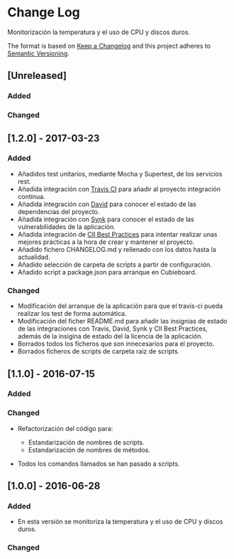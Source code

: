 # Change Log

Monitorización la temperatura y el uso de CPU y discos duros.

The format is based on [Keep a Changelog](http://keepachangelog.com/) and this project adheres to [Semantic Versioning](http://semver.org/).

## [Unreleased]

### Added



### Changed



## [1.2.0] - 2017-03-23

### Added

- Añadidos test unitarios, mediante Mocha y Supertest, de los servicios rest.
- Añadida integración con [Travis CI](https://travis-ci.org/juaalta/cubieboard-monitor) para añadir al proyecto integración contínua.
- Añadida integración con [David](https://david-dm.org/juaalta/cubieboard-monitor) para conocer el estado de las dependencias del proyecto.
- Añadida integración con [Synk](https://snyk.io/test/github/juaalta/cubieboard-monitor) para conocer el estado de las vulnerabilidades de la aplicación.
- Añadida integración de [CII Best Practices](https://bestpractices.coreinfrastructure.org/projects/704) para intentar realizar unas mejores prácticas a la hora de crear y mantener el proyecto.
- Añadido fichero CHANGELOG.md y rellenado con los datos hasta la actualidad.
- Añadido selección de carpeta de scripts a partir de configuración.
- Añadido script a package.json para arranque en Cubieboard.

### Changed

- Modificación del arranque de la aplicación para que el travis-ci pueda realizar los test de forma automática.
- Modificación del ficher README.md para añadir las insignias de estado de las integraciones con Travis, David, Synk y CII Best Practices, además de la insigina de estado del la licencia de la aplicación.
- Borrados todos los ficheros que son innecesarios para el proyecto.
- Borrados ficheros de scripts de carpeta raiz de scripts.

## [1.1.0] - 2016-07-15

### Added

### Changed

- Refactorización del código para:

  - Estandarización de nombres de scripts.
  - Estandarización de nombres de métodos.

- Todos los comandos llamados se han pasado a scripts.

## [1.0.0] - 2016-06-28

### Added

- En esta versión se monitoriza la temperatura y el uso de CPU y discos duros.

### Changed
